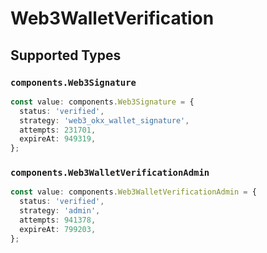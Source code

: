 # Web3WalletVerification

## Supported Types

### `components.Web3Signature`

```typescript
const value: components.Web3Signature = {
  status: 'verified',
  strategy: 'web3_okx_wallet_signature',
  attempts: 231701,
  expireAt: 949319,
};
```

### `components.Web3WalletVerificationAdmin`

```typescript
const value: components.Web3WalletVerificationAdmin = {
  status: 'verified',
  strategy: 'admin',
  attempts: 941378,
  expireAt: 799203,
};
```
